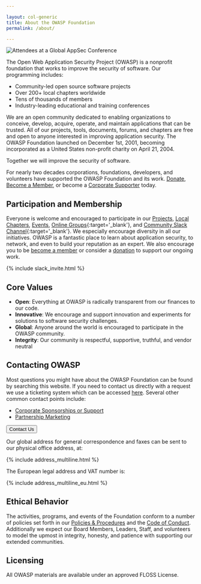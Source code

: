 ```yaml
---

layout: col-generic
title: About the OWASP Foundation
permalink: /about/

---
```


![Attendees at a Global AppSec Conference](/assets/images/web/about_header.png)

The Open Web Application Security Project (OWASP) is a nonprofit foundation that works to improve the security of software. Our programming includes:

- Community-led open source software projects
- Over 200+ local chapters worldwide
- Tens of thousands of members
- Industry-leading educational and training conferences

We are an open community dedicated to enabling organizations to conceive, develop, acquire, operate, and maintain applications that can be trusted. All of our projects, tools, documents, forums, and chapters are free and open to anyone interested in improving application security. The OWASP Foundation launched on December 1st, 2001, becoming incorporated as a United States non-profit charity on April 21, 2004.

<p class="callout-mono right">Together we will improve the security of software.</p>

For nearly two decades corporations, foundations, developers, and volunteers have supported the OWASP Foundation and its work. [Donate](/donate), [Become a Member](/membership), or become a [Corporate Supporter](/supporters) today.

## Participation and Membership
Everyone is welcome and encouraged to participate in our [Projects](/projects), [Local Chapters](/chapters), [Events](/events), [Online Groups](https://groups.google.com/a/owasp.com/){:target='_blank'}, and [Community Slack Channel](https://owasp.slack.com/){:target='_blank'}. We especially encourage diversity in all our initiatives. OWASP is a fantastic place to learn about application security, to network, and even to build your reputation as an expert. We also encourage you to be [become a member](/membership) or consider a [donation](/donate) to support our ongoing work.

{% include slack_invite.html %}

## Core Values
- **Open**: Everything at OWASP is radically transparent from our finances to our code.
- **Innovative**: We encourage and support innovation and experiments for solutions to software security challenges.
- **Global**: Anyone around the world is encouraged to participate in the OWASP community.
- **Integrity**: Our community is respectful, supportive, truthful, and vendor neutral

## Contacting OWASP
Most questions you might have about the OWASP Foundation can be found by searching this website. If you need to contact us directly with a request we use a ticketing system which can be accessed [here](https://owasporg.atlassian.net/servicedesk/customer/portal/7/create/72). Several other common contact points include:

- [Corporate Sponsorships or Support](https://owasporg.atlassian.net/servicedesk/customer/portal/7/group/18/create/72)
- [Partnership Marketing](https://owasporg.atlassian.net/servicedesk/customer/portal/7/group/19/create/83)

<a href="https://contact.owasp.org/" target="_blank" rel="noopener"><button class="cta-button dark">Contact Us</button></a>

Our global address for general correspondence and faxes can be sent to our physical office address, at: 

{% include address_multiline.html %}


The European legal address and VAT number is:

{% include address_multiline_eu.html %}


## Ethical Behavior
The activities, programs, and events of the Foundation conform to a number of policies set forth in our [Policies & Procedures](/www-policy/) and the [Code of Conduct](/www-policy/operational/code-of-conduct). Additionally we expect our Board Members, Leaders, Staff, and volunteers to model the upmost in integrity, honesty, and patience with supporting our extended communities.

## Licensing
All OWASP materials are available under an approved FLOSS License.
